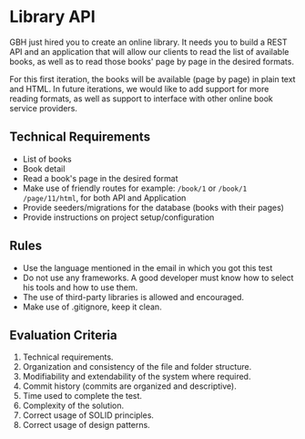 # Library API

GBH just hired you to create an online library. It needs you to build a REST API and an application that will allow our clients to read the list of available books, as well as to read those books' page by page in the desired formats.

For this first iteration, the books will be available (page by page) in plain text and HTML. In future iterations, we would like to add support for more reading formats, as well as support to interface with other online book service providers.  

## Technical Requirements 

- List of books
- Book detail
- Read a book's page in the desired format
- Make use of friendly routes for example: `/book/1` or `/book/1 /page/11/html`, for both API and Application
- Provide seeders/migrations for the database (books with their pages)
- Provide instructions on project setup/configuration

## Rules
- Use the language mentioned in the email in which you got this test
- Do not use any frameworks. A good developer must know how to select his tools and how to use them.
- The use of third-party libraries is allowed and encouraged.
- Make use of .gitignore, keep it clean. 

## Evaluation Criteria

1. Technical requirements.
2. Organization and consistency of the file and folder structure.
3. Modifiability and extendability of the system where required. 
4. Commit history (commits are organized and descriptive).
5. Time used to complete the test.
6. Complexity of the solution.
7. Correct usage of SOLID principles.
8. Correct usage of design patterns. 



